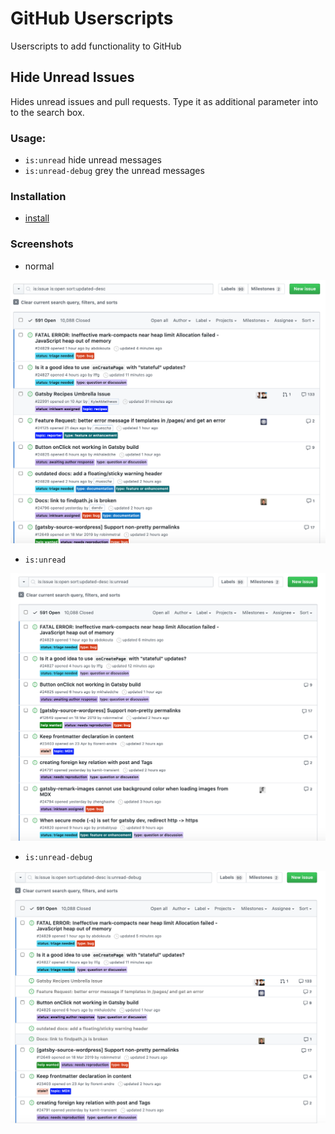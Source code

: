 # GitHub Userscripts

Userscripts to add functionality to GitHub

## Hide Unread Issues

Hides unread issues and pull requests. Type it as additional parameter into to the search box.

### Usage:

- `is:unread` hide unread messages
- `is:unread-debug` grey the unread messages

### Installation

- [install](https://raw.githubusercontent.com/muescha/GitHub-userscripts/master/github-unread.user.js)


### Screenshots

- normal

![ScreenShot normal](./ScreenShot-normal.png)

- `is:unread`

![ScreenShot is:unread](./ScreenShot-is-unread.png)

- `is:unread-debug`

![ScreenShot is:unread-debug](./ScreenShot-is-unread-debug.png)
